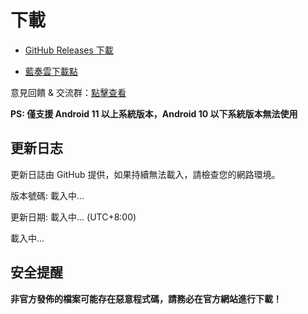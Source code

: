# 下載

- [GitHub Releases 下載](https://github.com/Sevtinge/Cemiuiler/releases)
 
- [藍奏雲下載點](https://api.sevtinge.cc/update.php)

意見回饋 & 交流群：[點擊查看](/Support.html)

**PS: 僅支援 Android 11 以上系統版本，Android 10 以下系統版本無法使用**

## 更新日志

<span id="hidden">更新日誌由 GitHub 提供，如果持續無法載入，請檢查您的網路環境。</span>

版本號碼: <span id="version">載入中...</span>

更新日期: <span id="date">載入中...</span> (UTC+8:00)

<p id="info">載入中...</p>

## 安全提醒

**非官方發佈的檔案可能存在惡意程式碼，請務必在官方網站進行下載！**

<script setup>
import FetchInfo from '/.vitepress/components/FetchInfo.vue'
</script>
<FetchInfo/>
